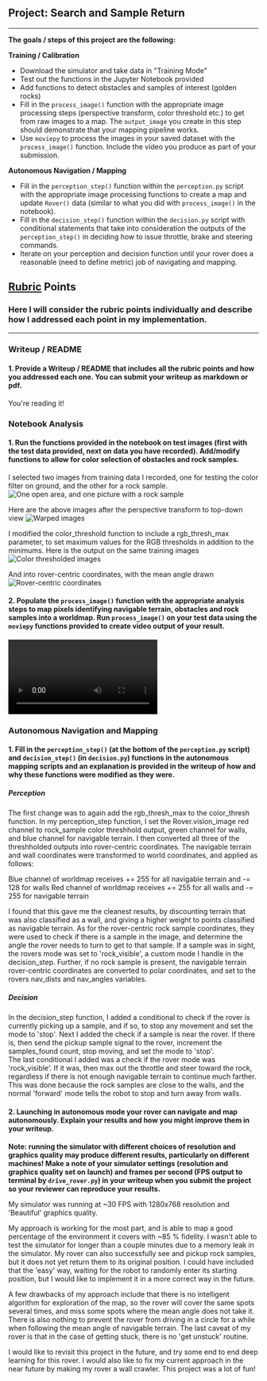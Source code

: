 ## Project: Search and Sample Return

---


**The goals / steps of this project are the following:**  

**Training / Calibration**  

* Download the simulator and take data in "Training Mode"
* Test out the functions in the Jupyter Notebook provided
* Add functions to detect obstacles and samples of interest (golden rocks)
* Fill in the `process_image()` function with the appropriate image processing steps (perspective transform, color threshold etc.) to get from raw images to a map.  The `output_image` you create in this step should demonstrate that your mapping pipeline works.
* Use `moviepy` to process the images in your saved dataset with the `process_image()` function.  Include the video you produce as part of your submission.

**Autonomous Navigation / Mapping**

* Fill in the `perception_step()` function within the `perception.py` script with the appropriate image processing functions to create a map and update `Rover()` data (similar to what you did with `process_image()` in the notebook). 
* Fill in the `decision_step()` function within the `decision.py` script with conditional statements that take into consideration the outputs of the `perception_step()` in deciding how to issue throttle, brake and steering commands. 
* Iterate on your perception and decision function until your rover does a reasonable (need to define metric) job of navigating and mapping.  

[//]: # (Image References)

[image1]: ./output/train_images.jpg
[image2]: ./output/warped_train_images.jpg
[image3]: ./output/color_threshold_train_images.jpg
[image4]: ./output/rover_centric_train_images.jpg
[image5]: ./output/test_mapping.mp4

## [Rubric](https://review.udacity.com/#!/rubrics/916/view) Points
### Here I will consider the rubric points individually and describe how I addressed each point in my implementation.  

---
### Writeup / README

#### 1. Provide a Writeup / README that includes all the rubric points and how you addressed each one.  You can submit your writeup as markdown or pdf.  

You're reading it!

### Notebook Analysis
#### 1. Run the functions provided in the notebook on test images (first with the test data provided, next on data you have recorded). Add/modify functions to allow for color selection of obstacles and rock samples.
I selected two images from training data I recorded, one for testing the color filter on ground, and the other for a rock sample.
![One open area, and one picture with a rock sample][image1]

Here are the above images after the perspective transform to top-down view
![Warped images][image2]

I modified the color_threshold function to include a rgb_thresh_max parameter, to set maximum values for the RGB thresholds in addition to the minimums.  Here is the output on the same training images
![Color thresholded images][image3]

And into rover-centric coordinates, with the mean angle drawn
![Rover-centric coordinates][image4]

#### 2. Populate the `process_image()` function with the appropriate analysis steps to map pixels identifying navigable terrain, obstacles and rock samples into a worldmap.  Run `process_image()` on your test data using the `moviepy` functions provided to create video output of your result. 


![alt text][image5]
### Autonomous Navigation and Mapping

#### 1. Fill in the `perception_step()` (at the bottom of the `perception.py` script) and `decision_step()` (in `decision.py`) functions in the autonomous mapping scripts and an explanation is provided in the writeup of how and why these functions were modified as they were.

##### Perception
 The first change was to again add the rgb_thresh_max to the color_thresh function.  In my perception_step function, I set the Rover.vision_image red channel to rock_sample color threshhold output, green channel for walls, and blue channel for navigable terrain. I then converted all three of the threshholded outputs into rover-centric coordinates.  The navigable terrain and wall coordinates were transformed to world coordinates, and applied as follows:
 
 Blue channel of worldmap receives += 255 for all navigable terrain and -= 128 for walls
 Red channel of worldmap receives += 255 for all walls and -= 255 for navigable terrain
 
 I found that this gave me the cleanest results, by discounting terrain that was also classified as a wall, and giving a higher weight to points classified as navigable terrain.  As for the rover-centric rock sample coordinates, they were used to check if there is a sample in the image, and determine the angle the rover needs to turn to get to that sample.  If a sample was in sight, the rovers mode was set to 'rock_visible', a custom mode I handle in the decision_step.  Further, if no rock sample is present, the navigable terrain rover-centric coordinates are converted to polar coordinates, and set to the rovers nav_dists and nav_angles variables.

##### Decision
In the decision_step function, I added a conditional to check if the rover is currently picking up a sample, and if so, to stop any movement and set the mode to 'stop'.  Next I added the check if a sample is near the rover.  If there is, then send the pickup sample signal to the rover, increment the samples_found count, stop moving, and set the mode to 'stop'.  
The last conditional I added was a check if the rover mode was 'rock_visible'.  If it was, then max out the throttle and steer toward the rock, regardless if there is not enough navigable terrain to continue much farther.  This was done because the rock samples are close to the walls, and the normal 'forward' mode tells the robot to stop and turn away from walls.

#### 2. Launching in autonomous mode your rover can navigate and map autonomously.  Explain your results and how you might improve them in your writeup.  

**Note: running the simulator with different choices of resolution and graphics quality may produce different results, particularly on different machines!  Make a note of your simulator settings (resolution and graphics quality set on launch) and frames per second (FPS output to terminal by `drive_rover.py`) in your writeup when you submit the project so your reviewer can reproduce your results.**

My simulator was running at ~30 FPS with 1280x768 resolution and 'Beautiful' graphics quality.

My approach is working for the most part, and is able to map a good percentage of the environment it covers with ~85 % fidelity. I wasn't able to test the simulator for longer than a couple minutes due to a memory leak in the simulator. My rover can also successfully see and pickup rock samples, but it does not yet return them to its original position.  I could have included that the 'easy' way, waiting for the robot to randomly enter its starting position, but I would like to implement it in a more correct way in the future.  

A few drawbacks of my approach include that there is no intelligent algorithm for exploration of the map, so the rover will cover the same spots several times, and miss some spots where the mean angle does not take it.  There is also nothing to prevent the rover from driving in a circle for a while when following the mean angle of navigable terrain.  The last caveat of my rover is that in the case of getting stuck, there is no 'get unstuck' routine.

I would like to revisit this project in the future, and try some end to end deep learning for this rover.  I would also like to fix my current approach in the near future by making my rover a wall crawler.  This project was a lot of fun!
